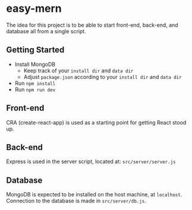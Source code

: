 # easy-mern

The idea for this project is to be able to start front-end, back-end, and database all from a single script.

## Getting Started

- Install MongoDB
  - Keep track of your `install dir` and `data dir`
  - Adjust `package.json` according to your `install dir` and `data dir`
- Run `npm install`
- Run `npm run dev`

## Front-end

CRA (create-react-app) is used as a starting point for getting React stood up.

## Back-end

Express is used in the server script, located at: `src/server/server.js`

## Database

MongoDB is expected to be installed on the host machine, at `localhost`. Connection to the database is made in
`src/server/db.js`.